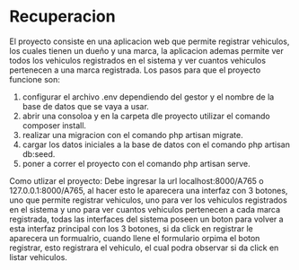 # Recuperacion
 
El proyecto consiste en una aplicacion web que permite registrar vehiculos, los cuales tienen un dueño y una marca, la aplicacion ademas   permite ver todos los vehiculos registrados en el sistema y ver cuantos vehiculos pertenecen a una marca registrada.
Los pasos para que el proyecto funcione son:
1. configurar el archivo .env dependiendo del gestor y el nombre de la base de datos que se vaya a usar.
2. abrir una consoloa y en la carpeta dle proyecto utilizar el comando composer install.
3. realizar una migracion con el comando php artisan migrate.
4. cargar los datos iniciales a la base de datos con el comando php artisan db:seed.
5. poner a correr el proyecto con el comando php artisan serve.

Como utlizar el proyecto:
Debe ingresar la url localhost:8000/A765 o 127.0.0.1:8000/A765, al hacer esto le aparecera una interfaz con 3 botones, uno que permite registrar vehiculos, uno para ver los vehiculos registrados en el sistema y uno para ver cuantos vehiculos  pertenecen a cada marca registrada, todas las interfaces del sistema poseen un boton para volver a esta interfaz principal con los 3 botones, si da click en registrar le aparecera un formualrio, cuando llene el formulario orpima el boton registrar, esto registrara el vehiculo, el cual podra observar si da click en listar vehiculos.
